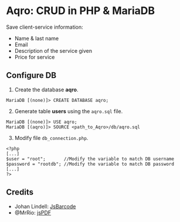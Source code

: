 # Aqro: CRUD in PHP & MariaDB
Save client-service information:
- Name & last name
- Email
- Description of the service given
- Price for service

## Configure DB
1. Create the database **aqro**.
```
MariaDB [(none)]> CREATE DATABASE aqro;
```
2. Generate table **users** using the `aqro.sql` file.
```
MariaDB [(none)]> USE aqro;
MariaDB [(aqro)]> SOURCE <path_to_Aqro>/db/aqro.sql
```
3. Modify file `db_connection.php`.
```
<?php
[...]
$user = "root";       //Modify the variable to match DB username
$password = "rootdb"; //Modify the variable to match DB password
[...]
?>
```

## Credits
* Johan Lindell: [JsBarcode](https://lindell.me/JsBarcode)
* @MrRio: [jsPDF](http://github.com/MrRio/jsPDF)
